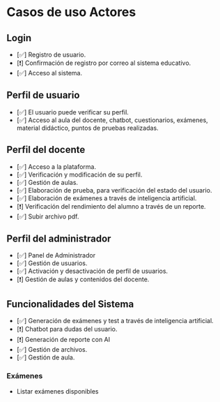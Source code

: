 # Casos de uso	Actores

## Login
- [✅] Registro de usuario.
- [❗] Confirmación de registro por correo al sistema educativo.
- [✅] Acceso al sistema.

## Perfil de usuario	
- [✅] El usuario puede verificar su perfil.
- [✅] Acceso al aula del docente, chatbot, cuestionarios, exámenes, material didáctico, puntos de pruebas realizadas.

## Perfil del docente
- [✅] Acceso a la plataforma.
- [✅] Verificación y modificación de su perfil.
- [✅] Gestión de aulas.
- [✅] Elaboración de prueba, para verificación del estado del usuario.
- [✅] Elaboración de exámenes a través de inteligencia artificial.
- [❗] Verificación del rendimiento del alumno a través de un reporte.
- [✅] Subir archivo pdf.

## Perfil del administrador
- [✅] Panel de Administrador
- [✅] Gestión de usuarios.
- [✅] Activación y desactivación de perfil de usuarios.
- [❗] Gestión de aulas y contenidos del docente.	 

## Funcionalidades del Sistema 
- [✅] Generación de exámenes y test a través de inteligencia artificial.
- [❗] Chatbot para dudas del usuario.
- [❗] Generación de reporte con AI
- [✅] Gestión de archivos.
- [✅] Gestión de aula.

### Exámenes
- Listar exámenes disponibles